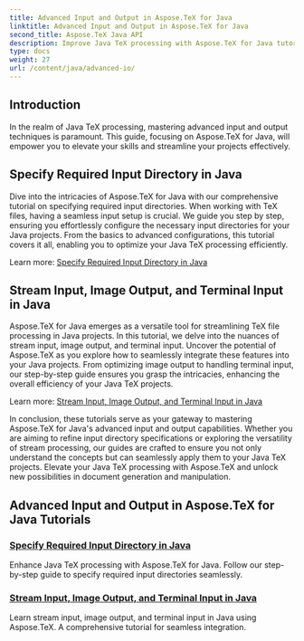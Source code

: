 ```yaml
---
title: Advanced Input and Output in Aspose.TeX for Java
linktitle: Advanced Input and Output in Aspose.TeX for Java
second_title: Aspose.TeX Java API
description: Improve Java TeX processing with Aspose.TeX for Java tutorials. Learn to specify input directories and optimize stream processing for enhanced Java projects.
type: docs
weight: 27
url: /content/java/advanced-io/
---
```


## Introduction

In the realm of Java TeX processing, mastering advanced input and output techniques is paramount. This guide, focusing on Aspose.TeX for Java, will empower you to elevate your skills and streamline your projects effectively.

## Specify Required Input Directory in Java

Dive into the intricacies of Aspose.TeX for Java with our comprehensive tutorial on specifying required input directories. When working with TeX files, having a seamless input setup is crucial. We guide you step by step, ensuring you effortlessly configure the necessary input directories for your Java projects. From the basics to advanced configurations, this tutorial covers it all, enabling you to optimize your Java TeX processing efficiently.

Learn more: [Specify Required Input Directory in Java](./required-input-directory/)

## Stream Input, Image Output, and Terminal Input in Java

Aspose.TeX for Java emerges as a versatile tool for streamlining TeX file processing in Java projects. In this tutorial, we delve into the nuances of stream input, image output, and terminal input. Uncover the potential of Aspose.TeX as you explore how to seamlessly integrate these features into your Java projects. From optimizing image output to handling terminal input, our step-by-step guide ensures you grasp the intricacies, enhancing the overall efficiency of your Java TeX projects.

Learn more: [Stream Input, Image Output, and Terminal Input in Java](./stream-input-image-output/)

In conclusion, these tutorials serve as your gateway to mastering Aspose.TeX for Java's advanced input and output capabilities. Whether you are aiming to refine input directory specifications or exploring the versatility of stream processing, our guides are crafted to ensure you not only understand the concepts but can seamlessly apply them to your Java TeX projects. Elevate your Java TeX processing with Aspose.TeX and unlock new possibilities in document generation and manipulation.
## Advanced Input and Output in Aspose.TeX for Java Tutorials
### [Specify Required Input Directory in Java](./required-input-directory/)
Enhance Java TeX processing with Aspose.TeX for Java. Follow our step-by-step guide to specify required input directories seamlessly.
### [Stream Input, Image Output, and Terminal Input in Java](./stream-input-image-output/)
Learn stream input, image output, and terminal input in Java using Aspose.TeX. A comprehensive tutorial for seamless integration.